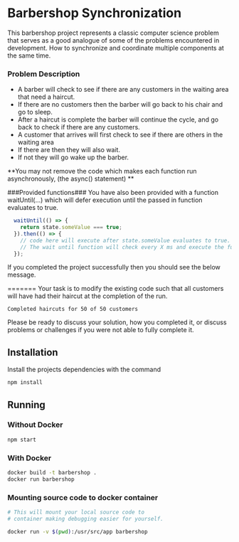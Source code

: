 # Barbershop Synchronization
This barbershop project represents a classic computer science problem that serves as a good analogue of some of the problems encountered in development.  How to synchronize and coordinate multiple components at the same time.

### Problem Description
- A barber will check to see if there are any customers in the waiting area that need a haircut.
- If there are no customers then the barber will go back to his chair and go to sleep.  
- After a haircut is complete the barber will continue the cycle, and go back to check if there are any customers.
- A customer that arrives will first check to see if there are others in the waiting area
- If there are then they will also wait.
- If not they will go wake up the barber.

**You may not remove the code which makes each function run asynchronously, (the async() statement) **


###Provided functions###
You have also been provided with a function waitUntil(...) which will defer execution until the passed in function evaluates to true.

```js
  waitUntil(() => {
    return state.someValue === true;
  }).then(() => {
    // code here will execute after state.someValue evaluates to true.  
    // The wait until function will check every X ms and execute the function.
  });
```

If you completed the project successfully then you should see the below message.  

=======
Your task is to modify the existing code such that all customers will have had their haircut at the completion of the run.
```
Completed haircuts for 50 of 50 customers
```

Please be ready to discuss your solution, how you completed it, or discuss problems or challenges if you were not able to fully complete it.

## Installation
Install the projects dependencies with the command
```bash
npm install
```
## Running
### Without Docker
```bash
npm start
```
### With Docker
```bash
docker build -t barbershop .
docker run barbershop
```
### Mounting source code to docker container
```bash
# This will mount your local source code to 
# container making debugging easier for yourself.

docker run -v $(pwd):/usr/src/app barbershop 
```
